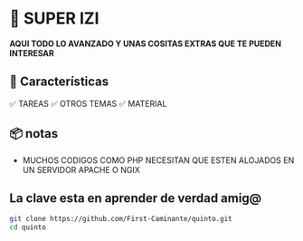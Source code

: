 # 📌 SUPER IZI 

**AQUI TODO LO AVANZADO Y UNAS COSITAS EXTRAS QUE TE PUEDEN INTERESAR**

## 🚀 Características

✅ TAREAS
✅ OTROS TEMAS 
✅ MATERIAL 

## 📦 notas

- MUCHOS CODIGOS COMO PHP NECESITAN QUE ESTEN ALOJADOS EN UN SERVIDOR APACHE O NGIX

## La clave esta en aprender de verdad amig@

```bash
git clone https://github.com/First-Caminante/quinto.git
cd quinto
